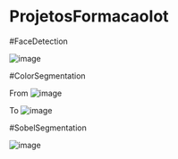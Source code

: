 # ProjetosFormacaoIot

#FaceDetection

![image](https://user-images.githubusercontent.com/22533625/217662509-8b55295c-1014-4664-880f-7a402815b9c4.png)

#ColorSegmentation

From
![image](https://user-images.githubusercontent.com/22533625/217662570-ebd1eee3-2aa5-4811-bad7-f960868aaad0.png)

To
![image](https://user-images.githubusercontent.com/22533625/217662615-aa0f200e-8bd9-4dc5-8de0-9bfbdd3fef36.png)

#SobelSegmentation

![image](https://user-images.githubusercontent.com/22533625/218084852-c0c5bb2e-3f88-4448-b13d-b69eca106b07.png)
